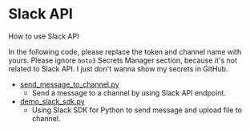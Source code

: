 # Slack API

How to use Slack API

In the following code, please replace the token and channel name with yours. Please ignore `boto3` Secrets Manager 
section, because it's not related to Slack API. I just don't wanna show my secrets in GitHub.

- [send_message_to_channel.py](https://github.com/yukikitayama/slack/blob/main/send_message_to_channel.py)
  - Send a message to a channel by using Slack API endpoint.
- [demo_slack_sdk.py](https://github.com/yukikitayama/slack/blob/main/demo_slack_sdk.py)
  - Using Slack SDK for Python to send message and upload file to channel.